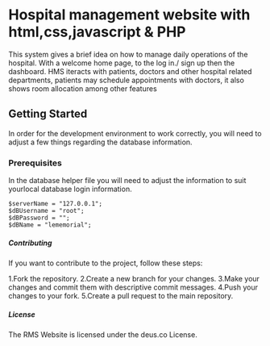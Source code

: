 # Hospital management website with html,css,javascript & PHP
This system gives a brief idea on how to manage daily operations of the hospital. With a welcome home page, to the log in./ sign up then the dashboard. HMS iteracts with patients, doctors and other hospital related departments, patients may  schedule appointments with doctors, it also shows room allocation among other features 

 ## Getting Started
 In order for the development environment to work correctly, you will need to adjust a few things regarding the database information.
 
 
 ### Prerequisites
 
 In the database helper file you will need to adjust the information to suit yourlocal database login information.
 ```
 $serverName = "127.0.0.1";
 $dBUsername = "root";
 $dBPassword = "";
 $dBName = "lememorial";
 ```




 ##### Contributing
 If you want to contribute to the project, follow these steps:

1.Fork the repository.
2.Create a new branch for your changes.
3.Make your changes and commit them with descriptive commit messages.
4.Push your changes to your fork.
5.Create a pull request to the main repository.

##### License
The RMS Website is licensed under the deus.co License. 
